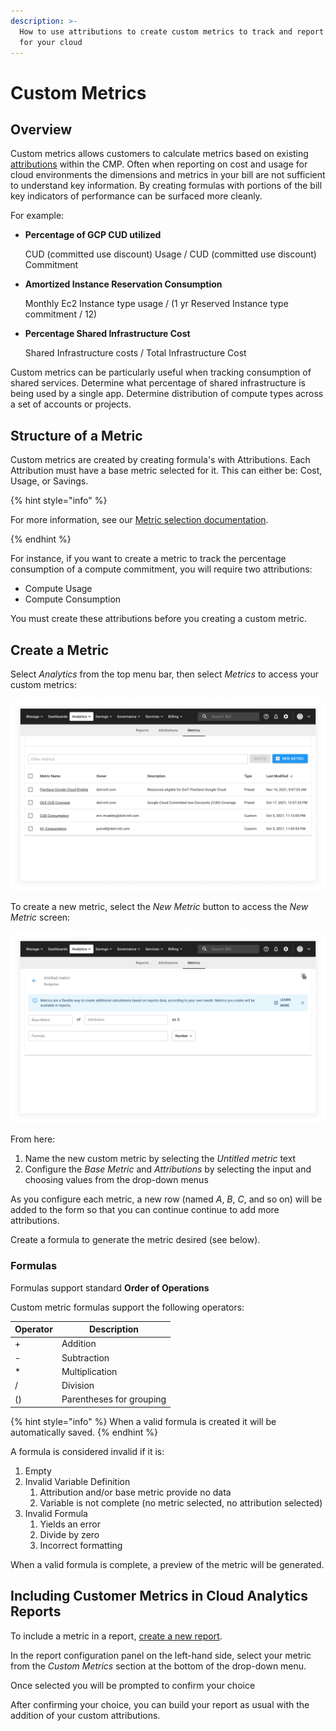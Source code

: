 ```yaml
---
description: >-
  How to use attributions to create custom metrics to track and report on KPIs
  for your cloud
---
```


# Custom Metrics

## Overview

Custom metrics allows customers to calculate metrics based on existing [attributions](attributing-cloud-spend.md) within the CMP. Often when reporting on cost and usage for cloud environments the dimensions and metrics in your bill are not sufficient to understand key information. By creating formulas with portions of the bill key indicators of performance can be surfaced more cleanly.

For example:

* **Percentage of GCP CUD utilized**

  CUD (committed use discount) Usage / CUD (committed use discount) Commitment

* **Amortized Instance Reservation Consumption**

  Monthly Ec2 Instance type usage / (1 yr Reserved Instance type commitment / 12)

* **Percentage Shared Infrastructure Cost**

  Shared Infrastructure costs / Total Infrastructure Cost

Custom metrics can be particularly useful when tracking consumption of shared services. Determine what percentage of shared infrastructure is being used by a single app. Determine distribution of compute types across a set of accounts or projects.

## Structure of a Metric

Custom metrics are created by creating formula's with Attributions. Each Attribution must have a base metric selected for it. This can either be: Cost, Usage, or Savings.

{% hint style="info" %}

For more information, see our [Metric selection documentation](editing-your-cloud-report.md#metrics).

{% endhint %}

For instance, if you want to create a metric to track the percentage consumption of a compute commitment, you will require two attributions:

* Compute Usage
* Compute Consumption

You must create these attributions before you creating a custom metric.

## Create a Metric

Select _Analytics_ from the top menu bar, then select _Metrics_ to access your custom metrics:

![A screenshot showing the Metrics screen](../.gitbook/assets/cmp-metrics-screen.png)

To create a new metric, select the _New Metric_ button to access the _New Metric_ screen:

![A screenshot showing the _New Metric_ screen](../.gitbook/assets/cmp-new-metric.png)

From here:

1. Name the new custom metric by selecting the _Untitled metric_ text
2. Configure the _Base Metric_ and _Attributions_ by selecting the input and choosing values from the drop-down menus

As you configure each metric, a new row (named _A_, _B_, _C_, and so on) will
be added to the form so that you can continue continue to add more
attributions.

Create a formula to generate the metric desired (see below).

### Formulas

Formulas support standard **Order of Operations**

Custom metric formulas support the following operators:

| Operator | Description              |
| -------- | ------------------------ |
| +        | Addition                 |
| -        | Subtraction              |
| \*       | Multiplication           |
| /        | Division                 |
| ()       | Parentheses for grouping |

{% hint style="info" %}
When a valid formula is created it will be automatically saved.
{% endhint %}

A formula is considered invalid if it is:

1. Empty
2. Invalid Variable Definition
   1. Attribution and/or base metric provide no data
   2. Variable is not complete (no metric selected, no attribution selected)
3. Invalid Formula
   1. Yields an error
   2. Divide by zero
   3. Incorrect formatting

When a valid formula is complete, a preview of the metric will be generated.

## Including Customer Metrics in Cloud Analytics Reports

To include a metric in a report, [create a new report](create-cloud-report/).

In the report configuration panel on the left-hand side, select your metric from the _Custom Metrics_ section at the bottom of the drop-down menu.

Once selected you will be prompted to confirm your choice

After confirming your choice, you can build your report as usual with the addition of your custom attributions.
